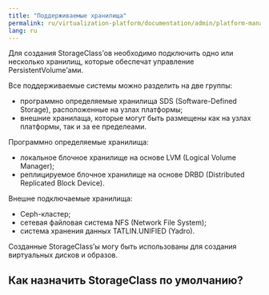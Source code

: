 ```yaml
---
title: "Поддерживаемые хранилища"
permalink: ru/virtualization-platform/documentation/admin/platform-management/storage/supported-storage.html
lang: ru
---
```


Для создания StorageClass’ов необходимо подключить одно или несколько хранилищ, которые обеспечат управление PersistentVolume’ами.

Все поддерживаемые системы можно разделить на две группы:
- программно определяемые хранилища SDS (Software-Defined Storage), расположенные на узлах платформы; 
- внешние хранилаща, которые могут быть размещены как на узлах платформы, так и за ее пределеами.

Программно определяемые хранилища:
- локальное блочное хранилище на основе LVM (Logical Volume Manager);
- реплицируемое блочное хранилище на основе DRBD (Distributed Replicated Block Device).

Внешне подключаемые хранилища:
- Ceph-кластер;
- сетевая файловая система NFS (Network File System);
- система хранения данных TATLIN.UNIFIED (Yadro).

Созданные StorageClass’ы могу быть использованы для создания виртуальных дисков и образов.

## Как назначить StorageClass по умолчанию?


